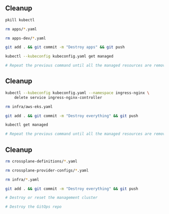 <!-- .slide: class="center" -->
<!-- .slide: data-background="data-background="linear-gradient(to bottom right, rgba(25,151,181,0.8), rgba(87,185,72,0.8)), url(../img/background/cleanup.jpg) center / cover" -->
## Cleanup

```bash
pkill kubectl

rm apps/*.yaml

rm apps-dev/*.yaml

git add . && git commit -m "Destroy apps" && git push

kubectl --kubeconfig kubeconfig.yaml get managed

# Repeat the previous command until all the managed resources are removed (except `object` and `release` resources)
```


<!-- .slide: class="center" -->
<!-- .slide: data-background="data-background="linear-gradient(to bottom right, rgba(25,151,181,0.8), rgba(87,185,72,0.8)), url(../img/background/cleanup.jpg) center / cover" -->
## Cleanup

```bash
kubectl --kubeconfig kubeconfig.yaml --namespace ingress-nginx \
    delete service ingress-nginx-controller

rm infra/aws-eks.yaml

git add . && git commit -m "Destroy everything" && git push

kubectl get managed

# Repeat the previous command until all the managed resources are removed (except `object` and `release` resources)
```


<!-- .slide: class="center" -->
<!-- .slide: data-background="data-background="linear-gradient(to bottom right, rgba(25,151,181,0.8), rgba(87,185,72,0.8)), url(../img/background/cleanup.jpg) center / cover" -->
## Cleanup

```bash
rm crossplane-definitions/*.yaml

rm crossplane-provider-configs/*.yaml

rm infra/*.yaml

git add . && git commit -m "Destroy everything" && git push

# Destroy or reset the management cluster

# Destroy the GitOps repo
```
